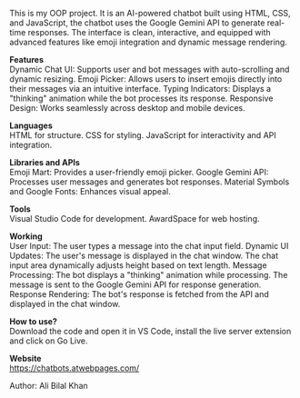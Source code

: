This is my OOP project. It is an AI-powered chatbot built using HTML, CSS, and JavaScript, the chatbot uses the Google Gemini API to generate real-time responses. The interface is clean, interactive, and equipped with advanced features like emoji integration and dynamic message rendering.

**Features**<br/>
Dynamic Chat UI: Supports user and bot messages with auto-scrolling and dynamic resizing.
Emoji Picker: Allows users to insert emojis directly into their messages via an intuitive interface.
Typing Indicators: Displays a "thinking" animation while the bot processes its response.
Responsive Design: Works seamlessly across desktop and mobile devices.

**Languages**<br/>
HTML for structure.
CSS for styling.
JavaScript for interactivity and API integration.

**Libraries and APIs**<br/>
Emoji Mart: Provides a user-friendly emoji picker.
Google Gemini API: Processes user messages and generates bot responses.
Material Symbols and Google Fonts: Enhances visual appeal.

**Tools**<br/>
Visual Studio Code for development.
AwardSpace for web hosting.

**Working**<br/>
User Input: The user types a message into the chat input field.
Dynamic UI Updates: The user's message is displayed in the chat window. The chat input area dynamically adjusts height based on text length.
Message Processing:
The bot displays a "thinking" animation while processing. The message is sent to the Google Gemini API for response generation.
Response Rendering: The bot's response is fetched from the API and displayed in the chat window.

**How to use?**<br/>
Download the code and open it in VS Code, install the live server extension and click on Go Live.

**Website**<br/>
https://chatbots.atwebpages.com/

Author: Ali Bilal Khan
